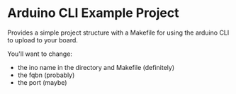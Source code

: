 # Arduino CLI Example Project
Provides a simple project structure with a Makefile for using the arduino CLI
to upload to your board.

You'll want to change:
- the ino name in the directory and Makefile (definitely)
- the fqbn (probably)
- the port (maybe)

